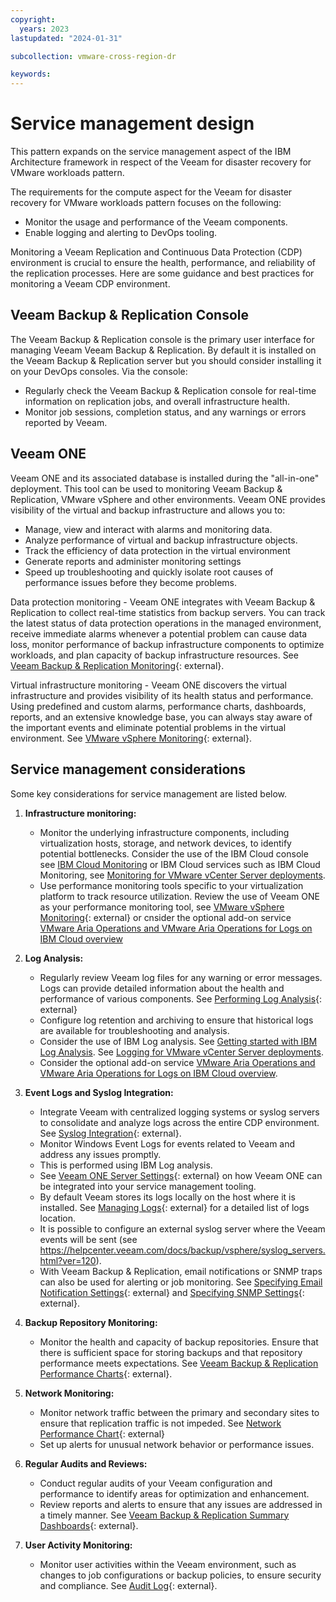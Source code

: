 ```yaml
---
copyright:
  years: 2023
lastupdated: "2024-01-31"

subcollection: vmware-cross-region-dr

keywords:
---
```

# Service management design

This pattern expands on the service management aspect of the IBM Architecture framework in respect of the Veeam for disaster recovery for VMware workloads pattern.

The requirements for the compute aspect for the Veeam for disaster recovery for VMware workloads pattern focuses on the following:

- Monitor the usage and performance of the Veeam components.
- Enable logging and alerting to DevOps tooling.

Monitoring a Veeam Replication and Continuous Data Protection (CDP) environment is crucial to ensure the health, performance, and reliability of the replication processes. Here are some guidance and best practices for monitoring a Veeam CDP environment.

## Veeam Backup & Replication Console

The Veeam Backup & Replication console is the primary user interface for managing Veeam Veeam Backup & Replication. By default it is installed on the Veeam Backup & Replication server but you should consider installing it on your DevOps consoles. Via the console:

* Regularly check the Veeam Backup & Replication console for real-time information on replication jobs, and overall infrastructure health.
* Monitor job sessions, completion status, and any warnings or errors reported by Veeam.

## Veeam ONE

Veeam ONE and its associated database is installed during the "all-in-one" deployment. This tool can be used to monitoring Veeam Backup & Replication, VMware vSphere and other environments. Veeam ONE provides  visibility of the virtual and backup infrastructure and allows you to:

* Manage, view and interact with alarms and monitoring data.
* Analyze performance of virtual and backup infrastructure objects.
* Track the efficiency of data protection in the virtual environment
* Generate reports and administer monitoring settings
* Speed up troubleshooting and quickly isolate root causes of performance issues before they become problems.

Data protection monitoring - Veeam ONE integrates with Veeam Backup & Replication to collect real-time statistics from backup servers. You can track the latest status of data protection operations in the managed environment, receive immediate alarms whenever a potential problem can cause data loss, monitor performance of backup infrastructure components to optimize workloads, and plan capacity of backup infrastructure resources. See [Veeam Backup &amp; Replication Monitoring](https://helpcenter.veeam.com/docs/one/monitor/backup_monitoring.html?ver=120){: external}.

Virtual infrastructure monitoring - Veeam ONE discovers the virtual infrastructure and provides visibility of its health status and performance. Using predefined and custom alarms, performance charts, dashboards, reports, and an extensive knowledge base, you can always stay aware of the important events and eliminate potential problems in the virtual environment. See [VMware vSphere Monitoring](https://helpcenter.veeam.com/docs/one/monitor/vsphere_monitoring.html?ver=120){: external}.

## Service management considerations

Some key considerations for service management are listed below.

1. **Infrastructure monitoring:**

   * Monitor the underlying infrastructure components, including virtualization hosts, storage, and network devices, to identify potential bottlenecks. Consider the use of the IBM Cloud console see [IBM Cloud Monitoring](/docs/cloud-infrastructure?topic=cloud-infrastructure-monitoring-iaas) or IBM Cloud services such as IBM Cloud Monitoring, see [Monitoring for VMware vCenter Server deployments](/docs/monitoring?topic=monitoring-vmware-vcenter).
   * Use performance monitoring tools specific to your virtualization platform to track resource utilization. Review the use of Veeam ONE as your performance monitoring tool, see [VMware vSphere Monitoring](https://helpcenter.veeam.com/docs/one/monitor/vsphere_monitoring.html?ver=120){: external} or cnsider the optional add-on service [VMware Aria Operations and VMware Aria Operations for Logs on IBM Cloud overview](/docs/vmwaresolutions?topic=vmwaresolutions-vrops_overview)
2. **Log Analysis:**

   * Regularly review Veeam log files for any warning or error messages. Logs can provide detailed information about the health and performance of various components. See [Performing Log Analysis](https://helpcenter.veeam.com/docs/one/monitor/vbr_log_analysis.html?ver=120){: external}
   * Configure log retention and archiving to ensure that historical logs are available for troubleshooting and analysis.
   * Consider the use of IBM Log analysis. See [Getting started with IBM Log Analysis](/docs/log-analysis?topic=log-analysis-getting-started). See [Logging for VMware vCenter Server deployments](/docs/log-analysis?topic=log-analysis-vmware-vcenter).
   * Consider the optional add-on service [VMware Aria Operations and VMware Aria Operations for Logs on IBM Cloud overview](/docs/vmwaresolutions?topic=vmwaresolutions-vrops_overview).
3. **Event Logs and Syslog Integration:**

   * Integrate Veeam with centralized logging systems or syslog servers to consolidate and analyze logs across the entire CDP environment. See [Syslog Integration](https://helpcenter.veeam.com/docs/one/monitor/syslog_settings.html?ver=120){: external}.
   * Monitor Windows Event Logs for events related to Veeam and address any issues promptly.
   * This is performed using IBM Log analysis.
   * See [Veeam ONE Server Settings](https://helpcenter.veeam.com/docs/one/monitor/server_settings.html?ver=120){: external} on how Veeam ONE can be integrated into your service management tooling.
   * By default Veeam stores its logs locally on the host where it is installed. See [Managing Logs](https://helpcenter.veeam.com/docs/backup/vsphere/logging.html?ver=120){: external} for a detailed list of logs location.
   * It is possible to configure an external syslog server where the Veeam events will be sent (see https://helpcenter.veeam.com/docs/backup/vsphere/syslog_servers.html?ver=120).
   * With Veeam Backup & Replication, email notifications or SNMP traps can also be used for alerting or job monitoring. See [Specifying Email Notification Settings](https://helpcenter.veeam.com/docs/backup/vsphere/email_notification_settings.html?ver=120){: external} and [Specifying SNMP Settings](https://helpcenter.veeam.com/docs/backup/vsphere/snmp_settings.html?ver=120){: external}.
4. **Backup Repository Monitoring:**

   * Monitor the health and capacity of backup repositories. Ensure that there is sufficient space for storing backups and that repository performance meets expectations. See [Veeam Backup &amp; Replication Performance Charts](https://helpcenter.veeam.com/docs/one/monitor/backup_charts.html?ver=120){: external}.
5. **Network Monitoring:**

   * Monitor network traffic between the primary and secondary sites to ensure that replication traffic is not impeded. See [Network Performance Chart](https://helpcenter.veeam.com/docs/one/monitor/backup_network.html?ver=120){: external}
   * Set up alerts for unusual network behavior or performance issues.
6. **Regular Audits and Reviews:**

   * Conduct regular audits of your Veeam configuration and performance to identify areas for optimization and enhancement.
   * Review reports and alerts to ensure that any issues are addressed in a timely manner. See [Veeam Backup &amp; Replication Summary Dashboards](https://helpcenter.veeam.com/docs/one/monitor/backup_dashboards.html?ver=120){: external}.
7. **User Activity Monitoring:**

   * Monitor user activities within the Veeam environment, such as changes to job configurations or backup policies, to ensure security and compliance. See [Audit Log](https://helpcenter.veeam.com/docs/one/monitor/audit_log_settings.html?ver=120){: external}.
